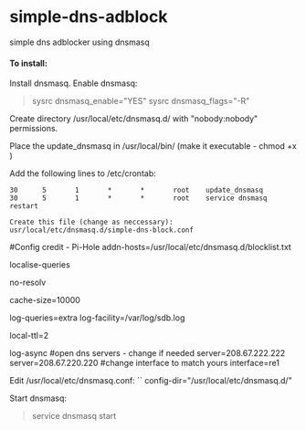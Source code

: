# simple-dns-adblock
simple dns adblocker using dnsmasq

#### To install:

Install dnsmasq. Enable dnsmasq:

> sysrc dnsmasq_enable="YES"
> sysrc dnsmasq_flags="-R"

Create directory /usr/local/etc/dnsmasq.d/ with "nobody:nobody" permissions. 

Place the update_dnsmasq in /usr/local/bin/ (make it executable - chmod +x )

Add the following lines to /etc/crontab:
```
30      5       1       *       *       root    update_dnsmasq
30      5       1       *       *       root    service dnsmasq restart

Create this file (change as neccessary):
usr/local/etc/dnsmasq.d/simple-dns-block.conf 
```
#Config credit - Pi-Hole
addn-hosts=/usr/local/etc/dnsmasq.d/blocklist.txt

localise-queries

no-resolv

cache-size=10000

log-queries=extra
log-facility=/var/log/sdb.log

local-ttl=2

log-async
#open dns servers - change if needed
server=208.67.222.222
server=208.67.220.220
#change interface to match yours
interface=re1

Edit /usr/local/etc/dnsmasq.conf:
``
config-dir="/usr/local/etc/dnsmasq.d/"

Start dnsmasq:
> service dnsmasq start

